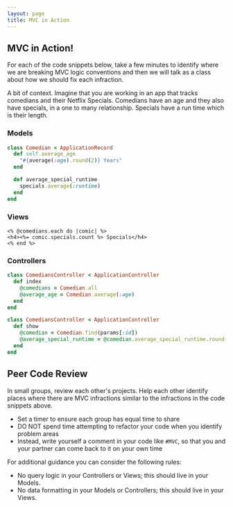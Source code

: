 ```yaml
---
layout: page
title: MVC in Action
---
```


## MVC in Action!

For each of the code snippets below, take a few minutes to identify where we are breaking MVC logic conventions and then we will talk as a class about how we should fix each infraction.

A bit of context. Imagine that you are working in an app that tracks comedians and their Netflix Specials. Comedians have an age and they also have specials, in a one to many relationship. Specials have a run time which is their length.

### Models

```ruby
class Comedian < ApplicationRecord
  def self.average_age
    "#{average(:age).round(2)} Years"
  end

  def average_special_runtime
    specials.average(:runtime)
  end
end
```

### Views
```erb
<% @comedians.each do |comic| %>
<h4><%= comic.specials.count %> Specials</h4>
<% end %>
```

### Controllers
```ruby
class ComediansController < ApplicationController
  def index
    @comedians = Comedian.all
    @average_age = Comedian.average(:age)
  end
end
```

```ruby
class ComediansController < ApplicationController
  def show
    @comedian = Comedian.find(params[:id])
    @average_special_runtime = @comedian.average_special_runtime.round(2)
  end
end
```

## Peer Code Review

In small groups, review each other's projects.  Help each other identify places where there are MVC infractions similar to the infractions in the code snippets above.

* Set a timer to ensure each group has equal time to share
* DO NOT spend time attempting to refactor your code when you identify problem areas
* Instead, write yourself a comment in your code like `#MVC`, so that you and your partner can come back to it on your own time

For additional guidance you can consider the following rules:

* No query logic in your Controllers or Views; this should live in your Models.
* No data formatting in your Models or Controllers; this should live in your Views.
